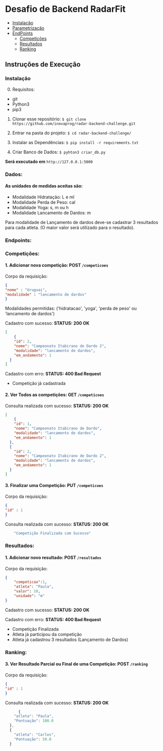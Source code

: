 # Desafio de Backend RadarFit

- [Instalação](#instalação)
- [Parametrização](#dados)
- [EndPoints](#endpoints)
  - [Competições](#competicoes)  
  - [Resultados](#resultados)
  - [Ranking](#ranking)
    


## Instruções de Execução

### Instalação

0. Requisitos:
  - git
  - Python3
  - pip3

1. Clonar esse repositório:
`$ git clone https://github.com/inovaprog/radar-backend-challenge.git`

2. Entrar na pasta do projeto:
`$ cd radar-backend-challenge/`

3. Instalar as Dependências:
`$ pip install -r requirements.txt`

4. Criar Banco de Dados:
`$ pyhton3 criar_db.py`

**Será executado em** `http://127.0.0.1:5000`

### Dados:
#### As unidades de medidas aceitas são:
- Modalidade Hidratação: L e ml
- Modalidade Perda de Peso: cal
- Modalidade Yoga: s, m ou h
- Modalidade Lancamento de Dardos: m

Para modalidade de Lançamento de dardos deve-se cadastrar 3 resultados para cada atleta. (O maior valor será utilizado para o resultado).


### Endpoints:
### Competições:
#### 1. Adicionar nova competição:  **POST** `/competicoes` 
Corpo da requisição:
```json
{
"nome" : "Uruguai",
"modalidade" : "lancamento de dardos"
}
```
Modalidades permitidas: ('hidratacao', 'yoga', 'perda de peso' ou 'lancamento de dardos')

Cadastro com sucesso: **STATUS: 200 OK**
```json
[
    {
    "id": 2,
    "nome": "Campeonato Itabirano de Dardo 2",
    "modalidade": "lancamento de dardos",
    "em_andamento": 1
  }
]
```
Cadastro com erro: **STATUS: 400 Bad Request**
- Competição já cadastrada

#### 2. Ver Todos as competições:  **GET** `/competicoes` 


Consulta realizada com sucesso: **STATUS: 200 OK**
```json
[
    {
    "id": 1,
    "nome": "Campeonato Itabirano de Dardo",
    "modalidade": "lancamento de dardos",
    "em_andamento": 1
  },
  {
    "id": 2,
    "nome": "Campeonato Itabirano de Dardo 2",
    "modalidade": "lancamento de dardos",
    "em_andamento": 1
  }
]
```
#### 3. Finalizar uma Competição:  **PUT** `/competicoes` 
Corpo da requisição:
```json
{
"id" : 1
}
```
Consulta realizada com sucesso: **STATUS: 200 OK**
```javascript
    "Competição Finalizada com Sucesso"
 ```


### Resultados:
#### 1. Adicionar novo resultado:  **POST** `/resultados` 
Corpo da requisição:
```json
{
	"competicao":1,
	"atleta": "Paula",
	"valor": 10,
	"unidade": "m"
}
```

Cadastro com sucesso: **STATUS: 200 OK**

Cadastro com erro: **STATUS: 400 Bad Request**

- Competição Finalizada
- Atleta já participou da competição
- Atleta já cadastrou 3 resultados (Lançamento de Dardos)

### Ranking:
#### 3. Ver Resultado Parcial ou Final de uma Competição:  **POST** `/ranking` 
Corpo da requisição:
```json
{
"id" : 1
}
```
Consulta realizada com sucesso: **STATUS: 200 OK**
```javascript
      {
    "atleta": "Paula",
    "Pontuação": 100.0
  },
  {
    "atleta": "Carlos",
    "Pontuação": 50.0
  }
 ```

